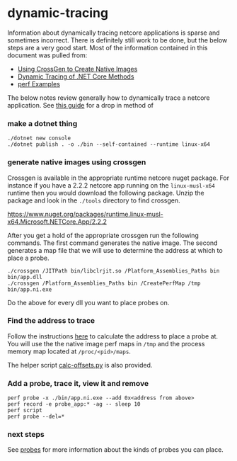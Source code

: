 # dynamic-tracing

Information about dynamically tracing netcore applications is sparse and sometimes incorrect.  There is definitely still work to be done, but the below steps are a very good start.  Most of the information contained in this document was pulled from:

- [Using CrossGen to Create Native Images](https://github.com/dotnet/coreclr/blob/master/Documentation/building/crossgen.md)
- [Dynamic Tracing of .NET Core Methods](https://blogs.microsoft.co.il/sasha/2018/02/08/dynamic-tracing-of-net-core-methods/)
- [perf Examples](http://www.brendangregg.com/perf.html)

The below notes review generally how to dynamically trace a netcore application.  See [this guide](./kubernetes.md) for a drop in method of 

### make a dotnet thing
```
./dotnet new console
./dotnet publish . -o ./bin --self-contained --runtime linux-x64
```

### generate native images using crossgen
Crossgen is available in the appropriate runtime netcore nuget package.  For instance if you have a 2.2.2 netcore app running on the `linux-musl-x64` runtime then you would download the following package.  Unzip the package and look in the `./tools` directory to find crossgen.

https://www.nuget.org/packages/runtime.linux-musl-x64.Microsoft.NETCore.App/2.2.2

After you get a hold of the appropriate crossgen run the following commands. The first command generates the native image.  The second generates a map file that we will use to determine the address at which to place a probe.

```
./crossgen /JITPath bin/libclrjit.so /Platform_Assemblies_Paths bin bin/app.dll
./crossgen /Platform_Assemblies_Paths bin /CreatePerfMap /tmp bin/app.ni.exe
```

Do the above for every dll you want to place probes on.

### Find the address to trace

Follow the instructions [here](https://blogs.microsoft.co.il/sasha/2018/02/08/dynamic-tracing-of-net-core-methods/) to calculate the address to place a probe at.  You will use the the native image perf maps in `/tmp` and the process memory map located at `/proc/<pid>/maps`.

The helper script [calc-offsets.py](./calc-offsets.py) is also provided.

### Add a probe, trace it, view it and remove

```
perf probe -x ./bin/app.ni.exe --add 0x<address from above>  
perf record -e probe_app:* -ag -- sleep 10
perf script
perf probe --del=*
```

### next steps

See [probes](./probes.md) for more information about the kinds of probes you can place.